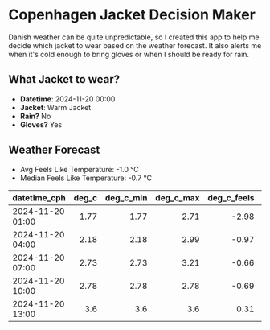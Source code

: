 
# Copenhagen Jacket Decision Maker

Danish weather can be quite unpredictable, so I created this app to help me decide which jacket to wear based on the weather forecast. 
It also alerts me when it's cold enough to bring gloves or when I should be ready for rain.

## What Jacket to wear?

- **Datetime**: 2024-11-20 00:00
- **Jacket**: Warm Jacket
- **Rain?** No
- **Gloves?** Yes

## Weather Forecast
- Avg Feels Like Temperature: -1.0 °C
- Median Feels Like Temperature: -0.7 °C

| datetime_cph     |   deg_c |   deg_c_min |   deg_c_max |   deg_c_feels | weather   | wind   | rain   |
|:-----------------|--------:|------------:|------------:|--------------:|:----------|:-------|:-------|
| 2024-11-20 01:00 |    1.77 |        1.77 |        2.71 |         -2.98 | Snow      | Medium | None   |
| 2024-11-20 04:00 |    2.18 |        2.18 |        2.99 |         -0.97 | Snow      | Low    | None   |
| 2024-11-20 07:00 |    2.73 |        2.73 |        3.21 |         -0.66 | Clouds    | Low    | None   |
| 2024-11-20 10:00 |    2.78 |        2.78 |        2.78 |         -0.69 | Snow      | Low    | None   |
| 2024-11-20 13:00 |    3.6  |        3.6  |        3.6  |          0.31 | Snow      | Low    | None   |
        